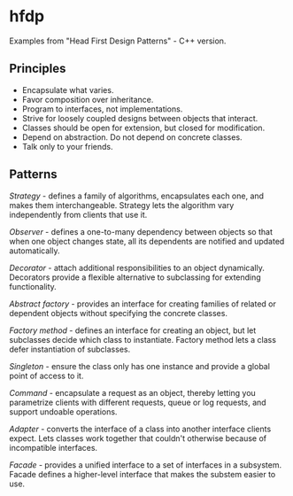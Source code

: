 # hfdp
Examples from "Head First Design Patterns" - C++ version.

## Principles

* Encapsulate what varies.
* Favor composition over inheritance.
* Program to interfaces, not implementations.
* Strive for loosely coupled designs between objects that interact.
* Classes should be open for extension, but closed for modification.
* Depend on abstraction. Do not depend on concrete classes.
* Talk only to your friends.

## Patterns

*Strategy* - defines a family of algorithms, encapsulates each one, and makes them interchangeable. Strategy lets the algorithm vary independently from clients that use it.

*Observer* - defines a one-to-many dependency between objects so that when one object changes state, all its dependents are notified and updated automatically.

*Decorator* - attach additional responsibilities to an object dynamically. Decorators provide a flexible alternative to subclassing for extending functionality.

*Abstract factory* - provides an interface for creating families of related or dependent objects without specifying the concrete classes.

*Factory method* - defines an interface for creating an object, but let subclasses decide which class to instantiate. Factory method lets a class defer instantiation of subclasses.

*Singleton* - ensure the class only has one instance and provide a global point of access to it.

*Command* - encapsulate a request as an object, thereby letting you parametrize clients with different requests, queue or log requests, and support undoable operations.

*Adapter* - converts the interface of a class into another interface clients expect. Lets classes work together that couldn't otherwise because of incompatible interfaces.

*Facade* - provides a unified interface to a set of interfaces in a subsystem. Facade defines a higher-level interface that makes the substem easier to use.
